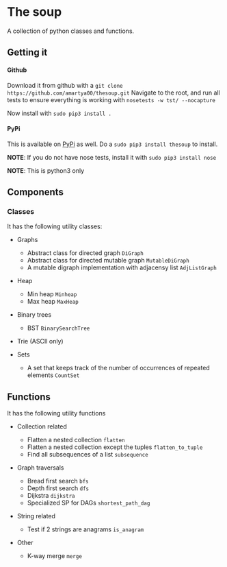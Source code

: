 # **The soup**
A collection of python classes and functions.

## Getting it
#### Github
Download it from github with a `git clone https://github.com/amartya00/thesoup.git`
Navigate to the root, and run all tests to ensure everything is working with `nosetests -w tst/ --nocapture`

Now install with `sudo pip3 install .`

#### PyPi
This is available on [PyPi](https://pypi.org/project/thesoup/) as well. Do a `sudo pip3 install thesoup` to install.

**NOTE**: If you do not have nose tests, install it with `sudo pip3 install nose`

**NOTE**: This is python3 only

## Components
### Classes
It has the following utility classes:
  - Graphs
    - Abstract class for directed graph `DiGraph`
    - Abstract class for directed mutable graph `MutableDiGraph`
    - A mutable digraph implementation with adjacensy list `AdjListGraph`
    
  - Heap
    - Min heap `Minheap`
    - Max heap `MaxHeap`
    
   - Binary trees
     - BST `BinarySearchTree`
    
  - Trie (ASCII only)

  - Sets
    - A set that keeps track of the number of occurrences of repeated elements `CountSet` 
  
## Functions
It has the following utility functions
  - Collection related
    - Flatten a nested collection `flatten`
    - Flatten a nested collection except the tuples `flatten_to_tuple`
    - Find all subsequences of a list `subsequence`
    
  - Graph traversals
    - Bread first search `bfs`
    - Depth first search `dfs`
    - Dijkstra `dijkstra`
    - Specialized SP for DAGs `shortest_path_dag`
    
  - String related
    - Test if 2 strings are anagrams `is_anagram`  
    
  - Other
    - K-way merge `merge`
    
    